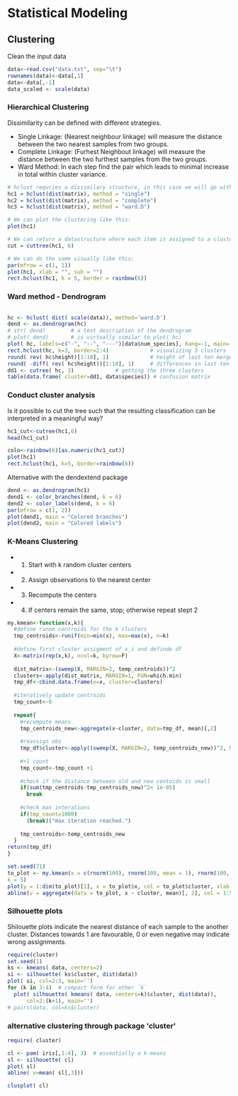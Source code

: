 # Statistical Modeling

## Clustering

Clean the input data

```R
data<-read.csv("data.txt", sep="\t")
rownames(data)<-data[,1]
data<-data[,-1]
data_scaled <- scale(data)

````



### Hierarchical Clustering
Dissimilarity can be defined with different strategies.

- Single Linkage: (Nearest neighbour linkage) will measure the distance between the two nearest samples from two groups.
- Complete Linkage: (Furhest Neighbout linkage) will measure the distance between the two furthest samples from the two groups.
- Ward Method: In each step find the pair which leads to minimal increase in total within cluster variance.

```R
# hclust requries a dissimilary structure, in this case we will go with dist which computes the eulerian distance between all the rows of the input matrix
hc1 = hclust(dist(matrix), method = "single")
hc2 = hclust(dist(matrix), method = "complete")
hc3 = hclust(dist(matrix), method = "ward.D")

# We can plot the clustering like this:
plot(hc1)

# We can return a datastructure where each item is assigned to a cluster, provided number of clusters
cut = cuttree(hc1, 6)

# We can do the same visually like this:
par(mfrow = c(1, 1))
plot(hc1, xlab = "", sub = "")
rect.hclust(hc1, k = 5, border = rainbow(6))

```

### Ward method - Dendrogram
```R

hc <- hclust( dist( scale(data)), method='ward.D')
dend <- as.dendrogram(hc)
# str( dend)        # a text description of the dendrogram
# plot( dend)       # is virtually similar to plot( hc)
plot( hc, labels=c("-", "--", "---")[data$num_species], hang=-1, main='')
rect.hclust(hc, k=3, border=2:4)             # visualizing 3 clusters
round( rev( hc$height)[1:10], 1)             # height of last ten merges
round( -diff( rev( hc$height))[1:10], 1)     # differences in last ten merges
dd1 <- cutree( hc, 3)             # getting the three clusters
table(data.frame( cluster=dd1, data$species)) # confusion matrix
```


### Conduct cluster analysis

Is it possible to cut the tree such that the resulting classification can be interpreted in
a meaningful way?

```R
hc1_cut<-cutree(hc1,6)
head(hc1_cut)

colo<-rainbow(6)[as.numeric(hc1_cut)]
plot(hc1)
rect.hclust(hc1, k=5, border=rainbow(6))

```


Alternative with the dendextend package

```R
dend <- as.dendrogram(hc1)
dend1 <- color_branches(dend, k = 6)
dend2 <- color_labels(dend, k = 6)
par(mfrow = c(1, 2))
plot(dend1, main = "Colored branches")
plot(dend2, main = "Colored labels")
```


### K-Means Clustering

- 1) Start with k random cluster centers
- 2) Assign observations to the nearest center
- 3) Recompute the centers
- 4) If centers remain the same, stop; otherwise repeat stept 2


```R
my.kmean<-function(x,k){
  #define ranom centroids for the k clusters
  tmp_centroids<-runif(min=min(x), max=max(x), n=k)
  
  #define first cluster assigment of x_i and definde df
  X<-matrix(rep(x,k), ncol=k, byrow=F)
  
  dist_matrix<-(sweep(X, MARGIN=2, temp_centroids))^2
  clusters<-apply(dist_matrix, MARGIN=1, FUN=which.min)
  tmp_df<-cbind.data.frame(x=x, cluster=clusters)
  
  #iteratively update centroids
  tmp_count<-0
  
  repeat{
    #recompute means
    tmp_centroids_new<-aggregate(x~cluster, data=tmp_df, mean)[,2]
    
    #reassign obs
    tmp_df$cluster<-apply((sweep(X, MARGIN=2, temp_centroids_new))^2, MARGIN=1, FUN=which.min)
    
    #+1 count
    tmp_count<-tmp_count +1
    
    #check if the distance between old and new centoids is small
    if(sum(tmp_centroids-tmp_centroids_new)^2< 1e-05)
      break
      
    #check max interations
    if(tmp_count=1000)
      (break)("max iteration reached.")
      
    tmp_centroids<-temp_centroids_new
  }
return(tmp_df)
}


```


```R
set.seed(71)
to_plot <- my.kmean(x = c(rnorm(100), rnorm(100, mean = 1), rnorm(100, mean = 2)),
k = 5)
plot(y = 1:dim(to_plot)[1], x = to_plot$x, col = to_plot$cluster, xlab = "x", ylab = " ")
abline(v = aggregate(data = to_plot, x ~ cluster, mean)[, 2], col = 1:5, lty = 2)
```


### Silhouette plots

Shilouette plots indicate the nearest distance of each sample to the another cluster. Distances towards 1 are favourable, 0 or even negative may indicate wrong assignments.


```R
require(cluster)
set.seed(1)
ks <- kmeans( data, centers=2)
si <- silhouette( ks$cluster, dist(data))
plot( si, col=2:3, main='')
for (k in 3:4)  # compact form for other `k`
  plot( silhouette( kmeans( data, centers=k)$cluster, dist(data)), 
      col=2:(k+1), main='')
# pairs(data, col=ks$cluster)
```

### alternative clustering through package 'cluster'
```R
require( cluster)

cl <- pam( iris[,1:4], 3)  # essentially a k-means
sl <- silhouette( cl)
plot( sl)  
abline( v=mean( sl[,3]))

clusplot( cl)
```


